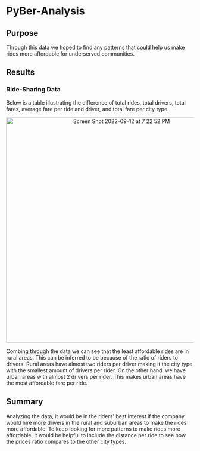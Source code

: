 # PyBer-Analysis

## Purpose  

Through this data we hoped to find any patterns that could help us make rides more affordable for underserved communities.  

## Results 
### Ride-Sharing Data 
Below is a table illustrating the difference of total rides, total drivers, total fares, average fare per ride and driver, and total fare per city type. 
<p align="center"> 

<img width="604" alt="Screen Shot 2022-09-12 at 7 22 52 PM" src="https://user-images.githubusercontent.com/109987269/189781052-3c0e0b57-bf23-45f7-b5d5-27190ed410d5.png"> 

</p> 

Combing through the data we can see that the least affordable rides are in rural areas. This can be inferred to be because of the ratio of riders to drivers. Rural areas have almost two riders per driver making it the city type with the smallest amount of drivers per rider. On the other hand, we have urban areas with almost 2 drivers per rider. This makes urban areas have the most affordable fare per ride.  

## Summary 

Analyzing the data, it would be in the riders' best interest if the company would hire more drivers in the rural and suburban areas to make the rides more affordable. To keep looking for more patterns to make rides more affordable, it would be helpful to include the distance per ride to see how the prices ratio compares to the other city types. 
